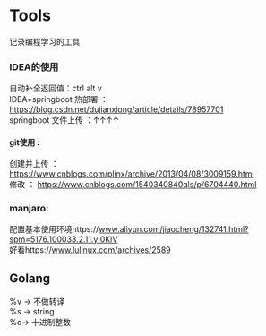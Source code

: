# Tools
记录编程学习的工具

### IDEA的使用
自动补全返回值：ctrl alt v  
IDEA+springboot 热部署 ：https://blog.csdn.net/dujianxiong/article/details/78957701  
springboot 文件上传 ：↑↑↑↑

#### git使用 : 
创建并上传 ： https://www.cnblogs.com/plinx/archive/2013/04/08/3009159.html  
修改 ： https://www.cnblogs.com/1540340840qls/p/6704440.html

### manjaro:
配置基本使用环境https://www.aliyun.com/jiaocheng/132741.html?spm=5176.100033.2.11.yI0KiV  
好看https://www.lulinux.com/archives/2589

  
## Golang
%v -> 不做转译  
%s -> string  
%d-> 十进制整数


